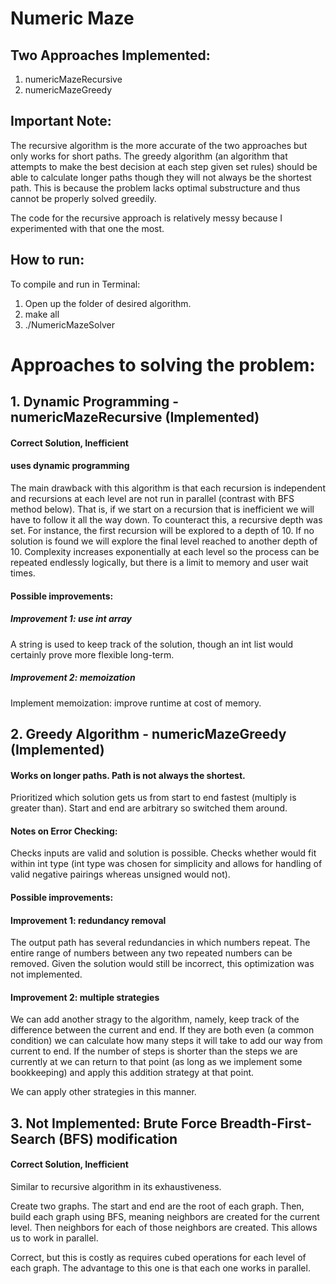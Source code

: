 # Numeric Maze

## Two Approaches Implemented:

1) numericMazeRecursive
2) numericMazeGreedy

## Important Note:
The recursive algorithm is the more accurate of the two approaches but only works for short paths.
The greedy algorithm (an algorithm that attempts to make the best decision at each step given set rules) should be able to calculate longer paths though they will not always be the shortest path.  This is because the problem lacks optimal substructure and thus cannot be properly solved greedily.

The code for the recursive approach is relatively messy because I experimented with that one the most.

## How to run:

To compile and run in Terminal:
1) Open up the folder of desired algorithm.
2) make all
3) ./NumericMazeSolver

# Approaches to solving the problem:

## 1. Dynamic Programming - numericMazeRecursive (Implemented)
#### Correct Solution, Inefficient
#### uses dynamic programming 
The main drawback with this algorithm is that each recursion is independent and recursions at each level are not run in parallel (contrast with BFS method below).  That is, if we start on a recursion that is inefficient we will have to follow it all the way down.  To counteract this, a recursive depth was set.  For instance, the first recursion will be explored to a depth of 10.  If no solution is found we will explore the final level reached to another depth of 10.  Complexity increases exponentially at each level so the process can be repeated endlessly logically, but there is a limit to memory and user wait times.

#### Possible improvements:

##### Improvement 1: use int array
A string is used to keep track of the solution, though an int list would certainly prove more flexible long-term.

##### Improvement 2: memoization
Implement memoization: improve runtime at cost of memory. 


## 2. Greedy Algorithm - numericMazeGreedy (Implemented)
#### Works on longer paths. Path is not always the shortest.
Prioritized which solution gets us from start to end fastest (multiply is greater than).
Start and end are arbitrary so switched them around.

#### Notes on Error Checking:
Checks inputs are valid and solution is possible.
Checks whether would fit within int type (int type was chosen for simplicity and allows for handling of valid negative pairings whereas unsigned would not).

#### Possible improvements:

#### Improvement 1: redundancy removal
The output path has several redundancies in which numbers repeat.  The entire range of numbers between any two repeated numbers can be removed.  Given the solution would still be incorrect, this optimization was not implemented.

#### Improvement 2: multiple strategies 
We can add another stragy to the algorithm, namely, keep track of the difference between the current and end.  If they are both even (a common condition) we can calculate how many steps it will take to add our way from current to end.  If the number of steps is shorter than the steps we are currently at we can return to that point (as long as we implement some bookkeeping) and apply this addition strategy at that point.

We can apply other strategies in this manner.


## 3. Not Implemented: Brute Force Breadth-First-Search (BFS) modification
#### Correct Solution, Inefficient
Similar to recursive algorithm in its exhaustiveness.

Create two graphs.  The start and end are the root of each graph.  Then, build each graph using BFS, meaning neighbors are created for the current level.  Then neighbors for each of those neighbors are created.  This allows us to work in parallel.

Correct, but this is costly as requires cubed operations for each level of each graph.  The advantage to this one is that each one works in parallel.